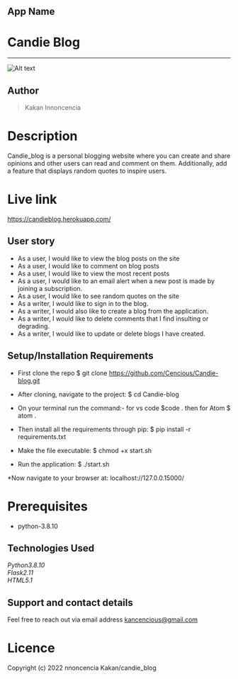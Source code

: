 ## App Name
# Candie Blog <br>
****
![Alt text](/app/static/photos/blogs.png "Optional Title")

## Author
> Kakan Innoncencia

# Description
Candie_blog is a personal blogging website where you can create and share opinions and other users can read and comment on them. Additionally, add a feature that displays random quotes to inspire users.

# Live link
https://candieblog.herokuapp.com/


## User story
* As a user, I would like to view the blog posts on the site
* As a user, I would like to comment on blog posts
* As a user, I would like to view the most recent posts
* As a user, I would like to an email alert when a new post is made by joining a subscription.
* As a user, I would like to see random quotes on the site
* As a writer, I would like to sign in to the blog.
* As a writer, I would also like to create a blog from the application.
* As a writer, I would like to delete comments that I find insulting or degrading.
* As a writer, I would like to update or delete blogs I have created.

## Setup/Installation Requirements
* First clone the repo $ git clone https://github.com/Cencious/Candie-blog.git

* After cloning, navigate to the project: $ cd Candie-blog

* On your terminal run the command:- for vs code $code . then for Atom $ atom .

* Then install all the requirements through pip: $ pip install -r requirements.txt

* Make the file executable: $ chmod +x start.sh

* Run the application: $ ./start.sh

*Now navigate to your browser at: localhost://127.0.0.15000/


# Prerequisites
* python-3.8.10

## Technologies Used

*Python3.8.10*<br />
*Flask2.11*<br />
*HTML5.1*<br /> 


## Support and contact details
Feel free to reach out via email address  kancencious@gmail.com

# Licence
Copyright (c) 2022 nnoncencia Kakan/candie_blog